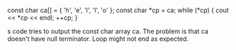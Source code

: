 const char ca[] = { 'h', 'e', 'l', 'l', 'o' };
const char *cp = ca;
while (*cp) {
    cout << *cp << endl;
    ++cp;
}

s code tries to output the const char array ca. The problem is that ca doesn't have null terminator. Loop might not end as expected.
